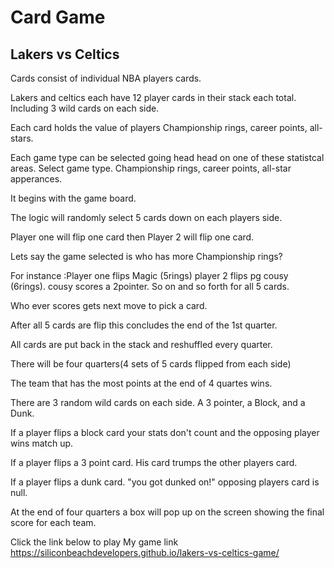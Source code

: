 
# Card Game

## Lakers vs Celtics

Cards consist of individual NBA players cards. 

Lakers and celtics each have 12 player cards in their stack each total. Including 3 wild cards on each side.

Each card holds the value of players Championship rings, career points, all-stars.

Each game type can be selected going head head on one of these statistcal areas. Select game type. Championship rings, career points, all-star apperances.

It begins with the game board.

The logic will randomly select 5 cards down on each players side. 

Player one will flip one card then Player 2 will flip one card.

Lets say the game selected is who has more Championship rings?

For instance :Player one flips Magic (5rings) player 2 flips pg cousy (6rings). cousy scores a 2pointer. So on and so forth for all 5 cards.

Who ever scores gets next move to pick a card.

After all 5 cards are flip this concludes the end of the 1st quarter.

All cards are put back in the stack and reshuffled every quarter.

There will be four quarters(4 sets of 5 cards flipped from each side)

The team that has the most points at the end of 4 quartes wins. 

There are 3 random wild cards on each side. A 3 pointer, a Block, and a Dunk.

If a player flips a block card your stats don't count and the opposing player wins match up.

If a player flips a 3 point card. His card trumps the other players card.

If a player flips a dunk card. "you got dunked on!" opposing players card is null.

At the end of four quarters a box will pop up on the screen showing the final score for each team.

Click the link below to play 
My game link   https://siliconbeachdevelopers.github.io/lakers-vs-celtics-game/











